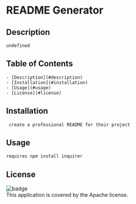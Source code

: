
  
  # README Generator

  ## Description
    undefined

  ## Table of Contents
    - [Description](#description)
    - [Installation](#installation)
    - [Usage](#usage)
    - [License](#license)

  ## Installation
     create a professional README for their project 

  ## Usage
    requires npm install inquirer

  ## License
  ![badge](https://img.shields.io/badge/license-Apache-brightgreen)
  <br />
  This application is covered by the Apache license. 

  